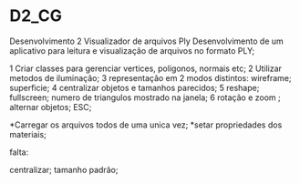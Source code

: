 # D2_CG
Desenvolvimento 2
Visualizador de arquivos Ply
Desenvolvimento de um aplicativo para leitura e visualização de arquivos no formato PLY;

1 Criar classes para gerenciar vertices, poligonos, normais etc;
2 Utilizar metodos de iluminação;
3 representação em 2 modos distintos:
	wireframe;
	superficie;
4 centralizar objetos e tamanhos parecidos;
5 reshape; fullscreen; numero de triangulos mostrado na janela;
6 rotação e zoom ; alternar objetos; ESC;

*Carregar os arquivos todos de uma unica vez;
*setar propriedades dos materiais;

falta:

centralizar;
tamanho padrão;

